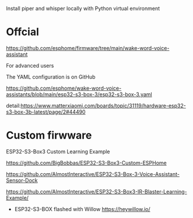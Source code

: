 
Install piper and whisper locally with Python virtual environment

# Offcial
https://github.com/esphome/firmware/tree/main/wake-word-voice-assistant


For advanced users

The YAML configuration is on GitHub

https://github.com/esphome/wake-word-voice-assistants/blob/main/esp32-s3-box-3/esp32-s3-box-3.yaml

detail:https://www.matterxiaomi.com/boards/topic/31119/hardware-esp32-s3-box-3b-latest/page/2#44490


# Custom firwware

ESP32-S3-Box3 Custom Learning Example

https://github.com/BigBobbas/ESP32-S3-Box3-Custom-ESPHome

https://github.com/AlmostInteractive/ESP32-S3-Box-3-Voice-Assistant-Sensor-Dock

https://github.com/AlmostInteractive/ESP32-S3-Box3-IR-Blaster-Learning-Example/

- ESP32-S3-BOX flashed with Willow 
https://heywillow.io/